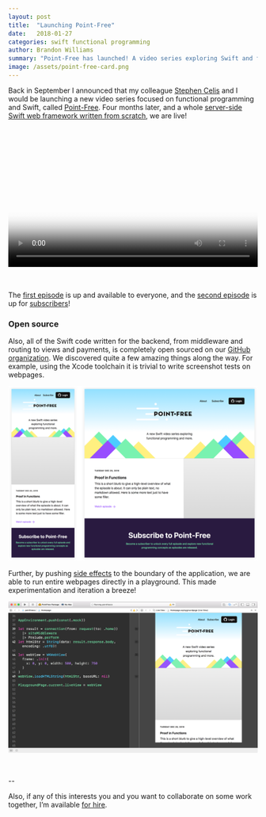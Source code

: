 ```yaml
---
layout: post
title:  "Launching Point-Free"
date:   2018-01-27
categories: swift functional programming
author: Brandon Williams
summary: "Point-Free has launched! A video series exploring Swift and functional programming."
image: /assets/point-free-card.png
---
```


Back in September I announced that my colleague [Stephen Celis](http://www.stephencelis.com/) and I would be launching a new video series focused on functional programming and Swift, called [Point-Free](https://www.pointfree.co). Four months later, and a whole [server-side Swift web framework written from scratch](https://www.skilled.io/u/swiftsummit/server-side-swift-from-scratch), we are live!

<br>

<video style="width: 100%;" controls="" playsinline="" autoplay="" poster="https://d1hf1soyumxcgv.cloudfront.net/0000-introduction/poster.jpg"><source src="https://d1hf1soyumxcgv.cloudfront.net/0000-introduction/hls.m3u8"></video>

<br>

The [first episode](https://www.pointfree.co/episodes/ep1-functions) is up and available to everyone, and the [second episode](https://www.pointfree.co/episodes/ep2-side-effects) is up for [subscribers](https://www.pointfree.co/pricing)!

### Open source

Also, all of the Swift code written for the backend, from middleware and routing to views and payments, is completely open sourced on our [GitHub organization](https://www.github.com/pointfreeco). We discovered quite a few amazing things along the way. For example, using the Xcode toolchain it is trivial to write screenshot tests on webpages.

![Screenshot test of our homepage on mobile and desktop](/assets/point-free-site.png)

Further, by pushing [side effects](https://www.pointfree.co/episodes/ep2-side-effects) to the boundary of the application, we are able to run entire webpages directly in a playground. This made experimentation and iteration a breeze!

![](/assets/point-free-playground.png)

<br>

--

Also, if any of this interests you and you want to collaborate on some work together, I’m available [for hire](http://fewbutripe.com/hire-me/).
